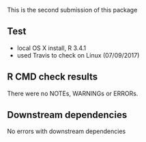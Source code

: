 This is the second submission of this package

## Test 

* local OS X install, R 3.4.1
* used Travis to check on Linux (07/09/2017)

## R CMD check results

There were no NOTEs, WARNINGs or ERRORs.

## Downstream dependencies

No errors with downstream dependencies
